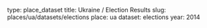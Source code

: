 type: place_dataset
title: Ukraine / Election Results
slug: places/ua/datasets/elections
place: ua
dataset: elections
year: 2014
